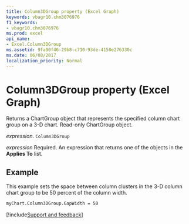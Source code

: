 ```yaml
---
title: Column3DGroup property (Excel Graph)
keywords: vbagr10.chm3076976
f1_keywords:
- vbagr10.chm3076976
ms.prod: excel
api_name:
- Excel.Column3DGroup
ms.assetid: 9fa90f46-29b8-c710-93de-4150e276330c
ms.date: 06/08/2017
localization_priority: Normal
---
```



# Column3DGroup property (Excel Graph)

Returns a ChartGroup object that represents the specified column chart group on a 3-D chart. Read-only ChartGroup object.

_expression_. `Column3DGroup`

 _expression_ Required. An expression that returns one of the objects in the **Applies To** list.


## Example

This example sets the space between column clusters in the 3-D column chart group to be 50 percent of the column width.


```vb
myChart.Column3DGroup.GapWidth = 50
```

[!include[Support and feedback](~/includes/feedback-boilerplate.md)]